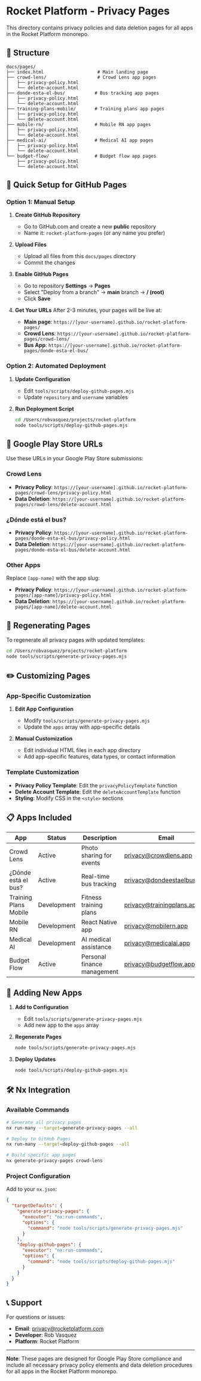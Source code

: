 # Rocket Platform - Privacy Pages

This directory contains privacy policies and data deletion pages for all apps in the Rocket Platform monorepo.

## 📁 Structure

```
docs/pages/
├── index.html                    # Main landing page
├── crowd-lens/                   # Crowd Lens app pages
│   ├── privacy-policy.html
│   └── delete-account.html
├── donde-esta-el-bus/           # Bus tracking app pages
│   ├── privacy-policy.html
│   └── delete-account.html
├── training-plans-mobile/       # Training plans app pages
│   ├── privacy-policy.html
│   └── delete-account.html
├── mobile-rn/                   # Mobile RN app pages
│   ├── privacy-policy.html
│   └── delete-account.html
├── medical-ai/                  # Medical AI app pages
│   ├── privacy-policy.html
│   └── delete-account.html
└── budget-flow/                 # Budget flow app pages
    ├── privacy-policy.html
    └── delete-account.html
```

## 🚀 Quick Setup for GitHub Pages

### Option 1: Manual Setup

1. **Create GitHub Repository**
   - Go to GitHub.com and create a new **public** repository
   - Name it: `rocket-platform-pages` (or any name you prefer)

2. **Upload Files**
   - Upload all files from this `docs/pages` directory
   - Commit the changes

3. **Enable GitHub Pages**
   - Go to repository **Settings** → **Pages**
   - Select "Deploy from a branch" → **main** branch → **/ (root)**
   - Click **Save**

4. **Get Your URLs**
   After 2-3 minutes, your pages will be live at:
   - **Main page**: `https://[your-username].github.io/rocket-platform-pages/`
   - **Crowd Lens**: `https://[your-username].github.io/rocket-platform-pages/crowd-lens/`
   - **Bus App**: `https://[your-username].github.io/rocket-platform-pages/donde-esta-el-bus/`

### Option 2: Automated Deployment

1. **Update Configuration**
   - Edit `tools/scripts/deploy-github-pages.mjs`
   - Update `repository` and `username` variables

2. **Run Deployment Script**
   ```bash
   cd /Users/robvasquez/projects/rocket-platform
   node tools/scripts/deploy-github-pages.mjs
   ```

## 📱 Google Play Store URLs

Use these URLs in your Google Play Store submissions:

### Crowd Lens
- **Privacy Policy**: `https://[your-username].github.io/rocket-platform-pages/crowd-lens/privacy-policy.html`
- **Data Deletion**: `https://[your-username].github.io/rocket-platform-pages/crowd-lens/delete-account.html`

### ¿Dónde está el bus?
- **Privacy Policy**: `https://[your-username].github.io/rocket-platform-pages/donde-esta-el-bus/privacy-policy.html`
- **Data Deletion**: `https://[your-username].github.io/rocket-platform-pages/donde-esta-el-bus/delete-account.html`

### Other Apps
Replace `[app-name]` with the app slug:
- **Privacy Policy**: `https://[your-username].github.io/rocket-platform-pages/[app-name]/privacy-policy.html`
- **Data Deletion**: `https://[your-username].github.io/rocket-platform-pages/[app-name]/delete-account.html`

## 🔧 Regenerating Pages

To regenerate all privacy pages with updated templates:

```bash
cd /Users/robvasquez/projects/rocket-platform
node tools/scripts/generate-privacy-pages.mjs
```

## ✏️ Customizing Pages

### App-Specific Customization

1. **Edit App Configuration**
   - Modify `tools/scripts/generate-privacy-pages.mjs`
   - Update the `apps` array with app-specific details

2. **Manual Customization**
   - Edit individual HTML files in each app directory
   - Add app-specific features, data types, or contact information

### Template Customization

- **Privacy Policy Template**: Edit the `privacyPolicyTemplate` function
- **Delete Account Template**: Edit the `deleteAccountTemplate` function
- **Styling**: Modify CSS in the `<style>` sections

## 📋 Apps Included

| App | Status | Description | Email |
|-----|--------|-------------|-------|
| Crowd Lens | Active | Photo sharing for events | privacy@crowdlens.app |
| ¿Dónde está el bus? | Active | Real-time bus tracking | privacy@dondeestaelbus.app |
| Training Plans Mobile | Development | Fitness training plans | privacy@trainingplans.app |
| Mobile RN | Development | React Native app | privacy@mobilern.app |
| Medical AI | Development | AI medical assistance | privacy@medicalai.app |
| Budget Flow | Active | Personal finance management | privacy@budgetflow.app |

## 🔄 Adding New Apps

1. **Add to Configuration**
   - Edit `tools/scripts/generate-privacy-pages.mjs`
   - Add new app to the `apps` array

2. **Regenerate Pages**
   ```bash
   node tools/scripts/generate-privacy-pages.mjs
   ```

3. **Deploy Updates**
   ```bash
   node tools/scripts/deploy-github-pages.mjs
   ```

## 🛠️ Nx Integration

### Available Commands

```bash
# Generate all privacy pages
nx run-many --target=generate-privacy-pages --all

# Deploy to GitHub Pages
nx run-many --target=deploy-github-pages --all

# Build specific app pages
nx generate-privacy-pages crowd-lens
```

### Project Configuration

Add to your `nx.json`:

```json
{
  "targetDefaults": {
    "generate-privacy-pages": {
      "executor": "nx:run-commands",
      "options": {
        "command": "node tools/scripts/generate-privacy-pages.mjs"
      }
    },
    "deploy-github-pages": {
      "executor": "nx:run-commands",
      "options": {
        "command": "node tools/scripts/deploy-github-pages.mjs"
      }
    }
  }
}
```

## 📞 Support

For questions or issues:
- **Email**: privacy@rocketplatform.com
- **Developer**: Rob Vasquez
- **Platform**: Rocket Platform

---

**Note**: These pages are designed for Google Play Store compliance and include all necessary privacy policy elements and data deletion procedures for all apps in the Rocket Platform monorepo.
